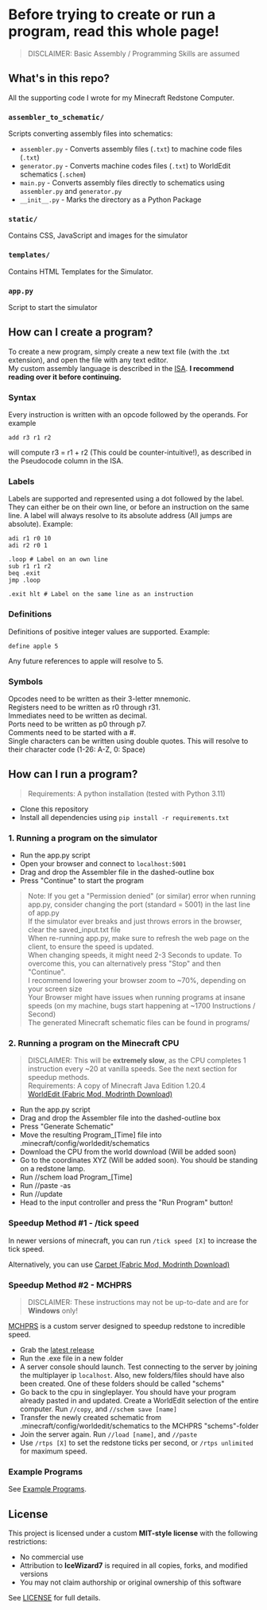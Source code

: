 # Before trying to create or run a program, read this whole page!
> DISCLAIMER: Basic Assembly / Programming Skills are assumed

## What's in this repo?

All the supporting code I wrote for my Minecraft Redstone Computer.

### `assembler_to_schematic/`

Scripts converting assembly files into schematics:

- `assembler.py` - Converts assembly files (`.txt`) to machine code files (`.txt`)
- `generator.py` - Converts machine codes files (`.txt`) to WorldEdit schematics (`.schem`)
- `main.py` - Converts assembly files directly to schematics using `assembler.py` and `generator.py`
- `__init__.py` - Marks the directory as a Python Package

### `static/`

Contains CSS, JavaScript and images for the simulator

### `templates/`

Contains HTML Templates for the Simulator.

### `app.py`

Script to start the simulator

## How can I create a program?

To create a new program, simply create a new text file (with the .txt extension), and open the file with any text editor. \
My custom assembly language is described in the [ISA](https://docs.google.com/spreadsheets/d/1viN53t4hzh6zwSHijZFirdvYLe23ab2iistlOhTBxLI/edit?usp=sharing). **I recommend reading over it before continuing.**

### Syntax

Every instruction is written with an opcode followed by the operands. For example

``add r3 r1 r2``

will compute r3 = r1 + r2 (This could be counter-intuitive!), as  described in the Pseudocode column in the ISA.

### Labels

Labels are supported and represented using a dot followed by the label. They can either be on their own line, or before an instruction on the same line. A label will always resolve to its absolute address (All jumps are absolute). Example:

```
adi r1 r0 10
adi r2 r0 1

.loop # Label on an own line
sub r1 r1 r2
beq .exit
jmp .loop

.exit hlt # Label on the same line as an instruction
```

### Definitions

Definitions of positive integer values are supported. Example:

```
define apple 5
```

Any future references to apple will resolve to 5.

### Symbols

Opcodes need to be written as their 3-letter mnemonic. \
Registers need to be written as r0 through r31. \
Immediates need to be written as decimal. \
Ports need to be written as p0 through p7. \
Comments need to be started with a #. \
Single characters can be written using double quotes. This will resolve to their character code (1-26: A-Z, 0: Space)

## How can I run a program?

>Requirements: A python installation (tested with Python 3.11)

- Clone this repository
- Install all dependencies using
```pip install -r requirements.txt```

### 1. Running a program on the simulator

- Run the app.py script
- Open your browser and connect to ```localhost:5001```
- Drag and drop the Assembler file in the dashed-outline box
- Press "Continue" to start the program

> Note:
If you get a "Permission denied" (or similar) error when running app.py, consider changing the port (standard = 5001) in the last line of app.py \
If the simulator ever breaks and just throws errors in the browser, clear the saved_input.txt file \
When re-running app.py, make sure to refresh the web page on the client, to ensure the speed is updated. \
When changing speeds, it might need 2-3 Seconds to update. To overcome this, you can alternatively press "Stop" and then "Continue". \
I recommend lowering your browser zoom to ~70%, depending on your screen size \
Your Browser might have issues when running programs at insane speeds (on my machine, bugs start happening at ~1700 Instructions / Second) \
The generated Minecraft schematic files can be found in programs/

### 2. Running a program on the Minecraft CPU
> DISCLAIMER: This will be **extremely slow**, as the CPU completes 1 instruction every ~20 at vanilla speeds. See the next section for speedup methods. \
Requirements: A copy of Minecraft Java Edition 1.20.4 \
[WorldEdit (Fabric Mod, Modrinth Download)](https://modrinth.com/plugin/worldedit)

- Run the app.py script
- Drag and drop the Assembler file into the dashed-outline box
- Press "Generate Schematic"
- Move the resulting Program\_\[Time\] file into .minecraft/config/worldedit/schematics
- Download the CPU from the world download (Will be added soon)
- Go to the coordinates XYZ (Will be added soon). You should be standing on a redstone lamp.
- Run //schem load Program\_\[Time\]
- Run //paste -as
- Run //update
- Head to the input controller and press the "Run Program" button!

### Speedup Method #1 - /tick speed

In newer versions of minecraft, you can run
``/tick speed [X]`` to increase the tick speed.

Alternatively, you can use [Carpet (Fabric Mod, Modrinth Download)](https://modrinth.com/mod/carpet)

### Speedup Method #2 - MCHPRS
> DISCLAIMER: These instructions may not be up-to-date and are for **Windows** only!

[MCHPRS](https://github.com/MCHPR/MCHPRS/releases) is a custom server designed to speedup redstone to incredible speed.

- Grab the [latest release](https://github.com/MCHPR/MCHPRS/releases)
- Run the .exe file in a new folder
- A server console should launch. Test connecting to the server by joining the multiplayer ip ```localhost```. Also, new folders/files should have also been created. One of these folders should be called "schems"
- Go back to the cpu in singleplayer. You should have your program already pasted in and updated. Create a WorldEdit selection of the entire computer. Run ``//copy``, and ```//schem save [name]```
- Transfer the newly created schematic from .minecraft/config/worldedit/schematics to the MCHPRS "schems"-folder
- Join the server again. Run ```//load [name]```, and ```//paste```
- Use ```/rtps [X]``` to set the redstone ticks per second, or ```/rtps unlimited``` for maximum speed.



### Example Programs
See [Example Programs](./example_programs).


## License

This project is licensed under a custom **MIT-style license** with the following restrictions:
- No commercial use
- Attribution to **IceWizard7** is required in all copies, forks, and modified versions
- You may not claim authorship or original ownership of this software

See [LICENSE](./LICENSE) for full details.
